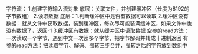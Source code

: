 字符流：
    1.创建字符输入流对象
        底层：关联文件，并创建缓冲区（长度为8192的字节数组）
    2.读取数据
        底层：1.判断缓冲区中是否有数据可以读取
             2.缓冲区没有数据：就从文件中获取数据，装到缓冲区，每次尽可能装满缓冲区，如果文件中也没有数据了，返回-1
             3.缓冲区有数据：就从缓冲区中读取数据
        空参的read方法：一次读取一个字节，遇到中文一次读多个字节，把字节解码并转成十进制返回
        有参的read方法：把读取字节、解码、强转三步合并，强转之后的字符放到数组中